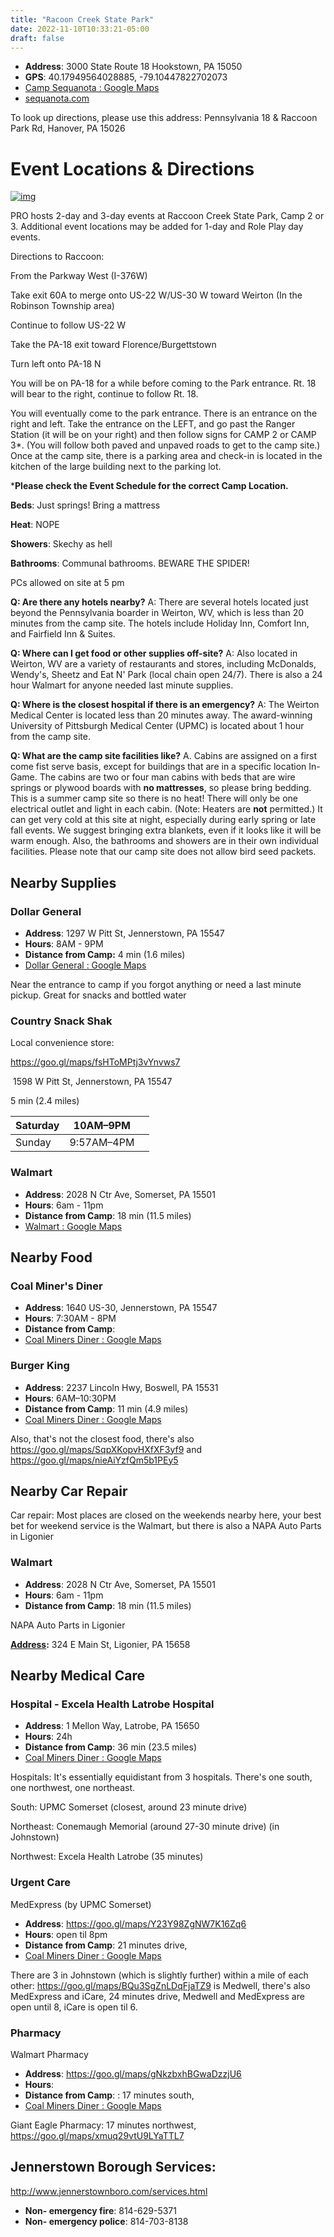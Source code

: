 ```yaml
---
title: "Racoon Creek State Park"
date: 2022-11-10T10:33:21-05:00
draft: false
---
```


- **Address**: 3000 State Route 18 Hookstown, PA 15050
- **GPS**: 40.17949564028885, -79.10447822702073
- [Camp Sequanota : Google Maps](https://www.google.com/maps/place/Sequanota+Lutheran+Conr+Center+and+Camp/@40.1787971,-79.1056356,344m/data=!3m1!1e3!4m12!1m6!3m5!1s0x0:0xcf492179dd15a9c1!2sSequanota+Lutheran+Conr+Center+and+Camp!8m2!3d40.1801066!4d-79.1005889!3m4!1s0x0:0xcf492179dd15a9c1!8m2!3d40.1801066!4d-79.1005889!5m1!1e4)
- [sequanota.com](https://sequanota.com/)







To look up directions, please use this address: Pennsylvania 18 & Raccoon Park Rd, Hanover, PA 15026



# Event Locations & Directions 



[![img](https://nebula.wsimg.com/99594a9c44cb74a764e3206f70091152?AccessKeyId=B5A15F8FC23F8AD0003A&disposition=0&alloworigin=1)](https://nebula.wsimg.com/6bdac31b86eb040c60ef454ea7f794bc?AccessKeyId=B5A15F8FC23F8AD0003A&disposition=0&alloworigin=1)

PRO hosts 2-day and 3-day events at Raccoon Creek State Park, Camp 2 or 3. Additional event locations may be added for 1-day and Role Play day events. 

Directions to Raccoon:

From the Parkway West (I-376W)

Take exit 60A to merge onto US-22 W/US-30 W toward Weirton (In the Robinson Township area)

Continue to follow US-22 W

Take the PA-18 exit toward Florence/Burgettstown

Turn left onto PA-18 N

You will be on PA-18 for a while before coming to the Park entrance. Rt. 18 will bear to the right, continue to follow Rt. 18. 

You will eventually come to the park entrance. There is an entrance on the right and left. Take the entrance on the LEFT, and go past the Ranger Station (it will be on your right) and then follow signs for CAMP 2 or CAMP 3*. (You will follow both paved and unpaved roads to get to the camp site.)
Once at the camp site, there is a parking area and check-in is located in the kitchen of the large building next to the parking lot.

***Please check the Event Schedule for the correct Camp Location.**

**Beds**: Just springs! Bring a mattress

**Heat**: NOPE

**Showers**: Skechy as hell

**Bathrooms**: Communal bathrooms. BEWARE THE SPIDER!

PCs allowed on site at 5 pm

**Q: Are there any hotels nearby?**
A: There are several hotels located just beyond the Pennsylvania boarder in Weirton, WV, which is less than 20 minutes from the camp site. The hotels include Holiday Inn, Comfort Inn, and Fairfield Inn & Suites. 

**Q: Where can I get food or other supplies off-site?**
A: Also located in Weirton, WV are a variety of restaurants and stores, including McDonalds, Wendy's, Sheetz and Eat N' Park (local chain open 24/7). There is also a 24 hour Walmart for anyone needed last minute supplies.

**Q: Where is the closest hospital if there is an emergency?**
A: The Weirton Medical Center is located less than 20 minutes away. The award-winning University of Pittsburgh Medical Center (UPMC) is located about 1 hour from the camp site. 

**Q: What are the camp site facilities like?**
A. Cabins are assigned on a first come fist serve basis, except for buildings that are in a specific location In-Game. The cabins are two or four man cabins with beds that are wire springs or plywood boards with **no mattresses**, so please bring bedding. This is a summer camp site so there is no heat! There will only be one electrical outlet and light in each cabin. (Note: Heaters are **not** permitted.) It can get very cold at this site at night, especially during early spring or late fall events. We suggest bringing extra blankets, even if it looks like it will be warm enough. Also, the bathrooms and showers are in their own individual facilities. Please note that our camp site does not allow bird seed packets.

## Nearby Supplies

### Dollar General 

- **Address**: 1297 W Pitt St, Jennerstown, PA 15547
- **Hours**: 8AM - 9PM
- **Distance from Camp:** 4 min (1.6 miles)
- [Dollar General : Google Maps](https://www.google.com/maps/place/Dollar+General/@40.1633058,-79.0812317,17z/data=!4m15!1m8!3m7!1s0x89cb211c03d0bb43:0x6b20a864422a46fd!2s1297+W+Pitt+St,+Boswell,+PA+15531!3b1!8m2!3d40.1633058!4d-79.0812317!16s%2Fg%2F11bw3y5p29!3m5!1s0x89cb21005ff4d80d:0xc075b58a9fa04be8!8m2!3d40.1633058!4d-79.0812317!16s%2Fg%2F1hc4_hlyq)

Near the entrance to camp if you forgot anything or need a last minute pickup.  Great for snacks and bottled water

### Country Snack Shak

Local convenience store:

 https://goo.gl/maps/fsHToMPtj3vYnvws7

​	1598 W Pitt St, Jennerstown, PA 15547

5 min (2.4 miles)

| Saturday | 10AM–9PM   |      |
| -------- | ---------- | ---- |
| Sunday   | 9:57AM–4PM |      |

### Walmart

- **Address**: 2028 N Ctr Ave, Somerset, PA 15501
- **Hours**: 6am - 11pm
- **Distance from Camp**: 18 min (11.5 miles)
- [Walmart : Google Maps](https://www.google.com/maps/place/Walmart+Supercenter/@40.0522112,-79.0705079,17z/data=!3m1!5s0x89cade8c0faccd4d:0xdc3e8c60bcf32a92!4m15!1m8!3m7!1s0x89cade8c0fa5256f:0xaf42094fe171d24f!2s2028+N+Ctr+Ave,+Somerset,+PA+15501!3b1!8m2!3d40.0522112!4d-79.0705079!16s%2Fg%2F11b8v6zsp3!3m5!1s0x89cade8c16f0d067:0xd1018fc5ddb7fa81!8m2!3d40.0522112!4d-79.0705079!16s%2Fg%2F1tfm7mmz)

## Nearby Food

### Coal Miner's Diner

- **Address**: 1640 US-30, Jennerstown, PA 15547
- **Hours**: 7:30AM - 8PM
- **Distance from Camp**: 
- [Coal Miners Diner : Google Maps](https://www.google.com/maps/place/Sequanota+Lutheran+Conr+Center+and+Camp/@40.1787971,-79.1056356,344m/data=!3m1!1e3!4m12!1m6!3m5!1s0x0:0xcf492179dd15a9c1!2sSequanota+Lutheran+Conr+Center+and+Camp!8m2!3d40.1801066!4d-79.1005889!3m4!1s0x0:0xcf492179dd15a9c1!8m2!3d40.1801066!4d-79.1005889!5m1!1e4)

### Burger King

- **Address**: 2237 Lincoln Hwy, Boswell, PA 15531
- **Hours**: 6AM–10:30PM
- **Distance from Camp**: 11 min (4.9 miles)
- [Coal Miners Diner : Google Maps](https://www.google.com/maps/place/Sequanota+Lutheran+Conr+Center+and+Camp/@40.1787971,-79.1056356,344m/data=!3m1!1e3!4m12!1m6!3m5!1s0x0:0xcf492179dd15a9c1!2sSequanota+Lutheran+Conr+Center+and+Camp!8m2!3d40.1801066!4d-79.1005889!3m4!1s0x0:0xcf492179dd15a9c1!8m2!3d40.1801066!4d-79.1005889!5m1!1e4)

Also, that's not the closest food, there's also https://goo.gl/maps/SqpXKopvHXfXF3yf9 and https://goo.gl/maps/nieAiYzfQm5b1PEy5

## Nearby Car Repair

Car repair: Most places are closed on the weekends nearby here, your best bet for weekend service is the Walmart, but there is also a NAPA Auto Parts in Ligonier

### Walmart

- **Address**: 2028 N Ctr Ave, Somerset, PA 15501
- **Hours**: 6am - 11pm
- **Distance from Camp**: 18 min (11.5 miles)

NAPA Auto Parts in Ligonier

**[Address](https://www.google.com/search?rlz=1C1ONGR_enUS1014US1014&sxsrf=ALiCzsaWpMwGqHe8AuU9DiLZTpue7f-qgw:1668892843489&q=napa+auto+parts+-+fayette+parts+service+ligonier+address&ludocid=2976788055961257556&sa=X&ved=2ahUKEwiZqeqolrv7AhUaF2IAHS9pAOMQ6BN6BAhdEAI):** 324 E Main St, Ligonier, PA 15658



## Nearby Medical Care

### Hospital - Excela Health Latrobe Hospital

- **Address**: 1 Mellon Way, Latrobe, PA 15650
- **Hours**: 24h
- **Distance from Camp**: 36 min (23.5 miles)
- [Coal Miners Diner : Google Maps](https://www.google.com/maps/place/Sequanota+Lutheran+Conr+Center+and+Camp/@40.1787971,-79.1056356,344m/data=!3m1!1e3!4m12!1m6!3m5!1s0x0:0xcf492179dd15a9c1!2sSequanota+Lutheran+Conr+Center+and+Camp!8m2!3d40.1801066!4d-79.1005889!3m4!1s0x0:0xcf492179dd15a9c1!8m2!3d40.1801066!4d-79.1005889!5m1!1e4)

Hospitals: It's essentially equidistant from 3 hospitals. There's one south, one northwest, one northeast.

South: UPMC Somerset (closest, around 23 minute drive)

Northeast: Conemaugh Memorial (around 27-30 minute drive) (in Johnstown)

Northwest: Excela Health Latrobe (35 minutes)

### Urgent Care

MedExpress  (by UPMC Somerset)

- **Address**: https://goo.gl/maps/Y23Y98ZgNW7K16Zq6 
- **Hours**: open til 8pm
- **Distance from Camp**: 21 minutes drive, 
- [Coal Miners Diner : Google Maps](https://www.google.com/maps/place/Sequanota+Lutheran+Conr+Center+and+Camp/@40.1787971,-79.1056356,344m/data=!3m1!1e3!4m12!1m6!3m5!1s0x0:0xcf492179dd15a9c1!2sSequanota+Lutheran+Conr+Center+and+Camp!8m2!3d40.1801066!4d-79.1005889!3m4!1s0x0:0xcf492179dd15a9c1!8m2!3d40.1801066!4d-79.1005889!5m1!1e4)



There are 3 in Johnstown (which is slightly further) within a mile of each other: https://goo.gl/maps/BQu3SgZnLDqFjaTZ9 is Medwell, there's also MedExpress and iCare, 24 minutes drive, Medwell and MedExpress are open until 8, iCare is open til 6.

### Pharmacy

Walmart Pharmacy

- **Address**:  https://goo.gl/maps/gNkzbxhBGwaDzzjU6
- **Hours**:
- **Distance from Camp**: : 17 minutes south,
- [Coal Miners Diner : Google Maps](https://www.google.com/maps/place/Sequanota+Lutheran+Conr+Center+and+Camp/@40.1787971,-79.1056356,344m/data=!3m1!1e3!4m12!1m6!3m5!1s0x0:0xcf492179dd15a9c1!2sSequanota+Lutheran+Conr+Center+and+Camp!8m2!3d40.1801066!4d-79.1005889!3m4!1s0x0:0xcf492179dd15a9c1!8m2!3d40.1801066!4d-79.1005889!5m1!1e4)



Giant Eagle Pharmacy: 17 minutes northwest, https://goo.gl/maps/xmuq29vtU9LYaTTL7

## Jennerstown Borough Services:

http://www.jennerstownboro.com/services.html

- **Non- emergency fire**: 814-629-5371
- **Non- emergency police**: 814-703-8138





